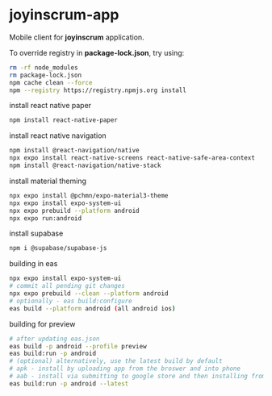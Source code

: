 # joyinscrum-app

Mobile client for **joyinscrum** application.

To override registry in **package-lock.json**, try using:

```bash
rm -rf node_modules
rm package-lock.json
npm cache clean --force
npm --registry https://registry.npmjs.org install
```

install react native paper

```bash
npm install react-native-paper
```

install react native navigation

```bash
npm install @react-navigation/native
npx expo install react-native-screens react-native-safe-area-context
npm install @react-navigation/native-stack
```

install material theming

```bash
npx expo install @pchmn/expo-material3-theme
npx expo install expo-system-ui
npx expo prebuild --platform android
npx expo run:android
```

install supabase

```bash
npm i @supabase/supabase-js
```

building in eas

```bash
npx expo install expo-system-ui
# commit all pending git changes
npx expo prebuild --clean --platform android
# optionally - eas build:configure
eas build --platform android (all android ios)
```

building for preview

```bash
# after updating eas.json
eas build -p android --profile preview
eas build:run -p android
# (optional) alternatively, use the latest build by default
# apk - install by uploading app from the broswer and into phone
# aab - install via submitting to google store and then installing from there
eas build:run -p android --latest
```

